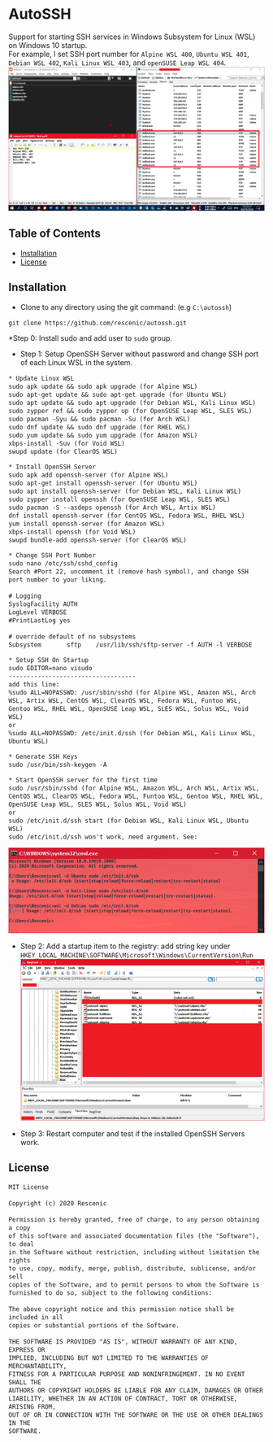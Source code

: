 # AutoSSH
Support for starting SSH services in Windows Subsystem for Linux (WSL) on Windows 10 startup. <br/>
For example, I set SSH port number for `Alpine WSL 400`, `Ubuntu WSL 401`, `Debian WSL 402`, `Kali Linux WSL 403`, and `openSUSE Leap WSL 404`.<br/>
![sshtest](docs/sshtest.png)

## Table of Contents

* [Installation](#installation)
* [License](#license)

## Installation

* Clone to any directory using the git command: (e.g `C:\autossh`)
``` shell
git clone https://github.com/rescenic/autossh.git
```

*Step 0: Install sudo and add user to `sudo` group.

* Step 1: Setup OpenSSH Server without password and change SSH port of each Linux WSL in the system.
```update wsl
* Update Linux WSL
sudo apk update && sudo apk upgrade (for Alpine WSL)
sudo apt-get update && sudo apt-get upgrade (for Ubuntu WSL)
sudo apt update && sudo apt upgrade (for Debian WSL, Kali Linux WSL)
sudo zypper ref && sudo zypper up (for OpenSUSE Leap WSL, SLES WSL)
sudo pacman -Syu && sudo pacman -Su (for Arch WSL)
sudo dnf update && sudo dnf upgrade (for RHEL WSL)
sudo yum update && sudo yum upgrade (for Amazon WSL)
xbps-install -Suv (for Void WSL)
swupd update (for ClearOS WSL)
```

```install openssh-server
* Install OpenSSH Server
sudo apk add openssh-server (for Alpine WSL)
sudo apt-get install openssh-server (for Ubuntu WSL)
sudo apt install openssh-server (for Debian WSL, Kali Linux WSL)
sudo zypper install openssh (for OpenSUSE Leap WSL, SLES WSL)
sudo pacman -S --asdeps openssh (for Arch WSL, Artix WSL)
dnf install openssh-server (for CentOS WSL, Fedora WSL, RHEL WSL)
yum install openssh-server (for Amazon WSL)
xbps-install openssh (for Void WSL)
swupd bundle-add openssh-server (for ClearOS WSL)
```

```setup ssh port number
* Change SSH Port Number
sudo nano /etc/ssh/sshd_config
Search #Port 22, uncomment it (remove hash symbol), and change SSH port number to your liking.

# Logging
SyslogFacility AUTH
LogLevel VERBOSE
#PrintLastLog yes

# override default of no subsystems
Subsystem       sftp    /usr/lib/ssh/sftp-server -f AUTH -l VERBOSE
```

```setup autorun
* Setup SSH On Startup
sudo EDITOR=nano visudo
-----------------------------------
add this line:
%sudo ALL=NOPASSWD: /usr/sbin/sshd (for Alpine WSL, Amazon WSL, Arch WSL, Artix WSL, CentOS WSL, ClearOS WSL, Fedora WSL, Funtoo WSL, Gentoo WSL, RHEL WSL, OpenSUSE Leap WSL, SLES WSL, Solus WSL, Void WSL)
or
%sudo ALL=NOPASSWD: /etc/init.d/ssh (for Debian WSL, Kali Linux WSL, Ubuntu WSL)
```

```sshkeys
* Generate SSH Keys
sudo /usr/bin/ssh-keygen -A 
```

```openssh
* Start OpenSSH server for the first time
sudo /usr/sbin/sshd (for Alpine WSL, Amazon WSL, Arch WSL, Artix WSL, CentOS WSL, ClearOS WSL, Fedora WSL, Funtoo WSL, Gentoo WSL, RHEL WSL, OpenSUSE Leap WSL, SLES WSL, Solus WSL, Void WSL)
or
sudo /etc/init.d/ssh start (for Debian WSL, Kali Linux WSL, Ubuntu WSL)
sudo /etc/init.d/ssh won't work, need argument. See:
```
![sshcoms](docs/sshcoms.png)


* Step 2: Add a startup item to the registry: add string key under <br />
`HKEY_LOCAL_MACHINE\SOFTWARE\Microsoft\Windows\CurrentVersion\Run` <br />
![regcool](docs/regcool.png)

* Step 3: Restart computer and test if the installed OpenSSH Servers work.

## License
``` license
MIT License

Copyright (c) 2020 Rescenic

Permission is hereby granted, free of charge, to any person obtaining a copy
of this software and associated documentation files (the "Software"), to deal
in the Software without restriction, including without limitation the rights
to use, copy, modify, merge, publish, distribute, sublicense, and/or sell
copies of the Software, and to permit persons to whom the Software is
furnished to do so, subject to the following conditions:

The above copyright notice and this permission notice shall be included in all
copies or substantial portions of the Software.

THE SOFTWARE IS PROVIDED "AS IS", WITHOUT WARRANTY OF ANY KIND, EXPRESS OR
IMPLIED, INCLUDING BUT NOT LIMITED TO THE WARRANTIES OF MERCHANTABILITY,
FITNESS FOR A PARTICULAR PURPOSE AND NONINFRINGEMENT. IN NO EVENT SHALL THE
AUTHORS OR COPYRIGHT HOLDERS BE LIABLE FOR ANY CLAIM, DAMAGES OR OTHER
LIABILITY, WHETHER IN AN ACTION OF CONTRACT, TORT OR OTHERWISE, ARISING FROM,
OUT OF OR IN CONNECTION WITH THE SOFTWARE OR THE USE OR OTHER DEALINGS IN THE
SOFTWARE.
```
